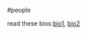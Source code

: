 #people 

read these bios:[bio1](https://www.goodreads.com/book/show/34684622-leonardo-da-vinci?from_search=true&from_srp=true&qid=3arZqxiggs&rank=1), [bio2](https://www.goodreads.com/book/show/24874325-leonardo-da-vinci?from_search=true&from_srp=true&qid=il2yd2Rkd1&rank=1) 


